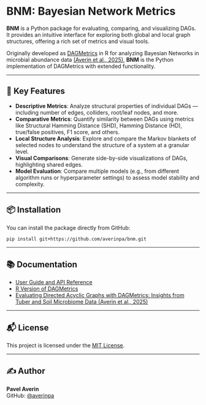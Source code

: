 # BNM: Bayesian Network Metrics

**BNM** is a Python package for evaluating, comparing, and visualizing DAGs. It provides an intuitive interface for exploring both global and local graph structures, offering a rich set of metrics and visual tools. 

Originally developed as [DAGMetrics](https://github.com/averinpa/DAGMetrics) in R for analyzing Bayesian Networks in microbial abundance data [(Averin et al., 2025)](https://doi.org/10.3390/agronomy15040987), **BNM** is the Python implementation of DAGMetrics with extended functionality.


---
## 🚀 Key Features

- **Descriptive Metrics**: Analyze structural properties of individual DAGs — including number of edges, colliders, root/leaf nodes, and more.
- **Comparative Metrics**: Quantify similarity between DAGs using metrics like Structural Hamming Distance (SHD), Hamming Distance (HD), true/false positives, F1 score, and others.
- **Local Structure Analysis**: Explore and compare the Markov blankets of selected nodes to understand the structure of a system at a granular level.
- **Visual Comparisons**: Generate side-by-side visualizations of DAGs, highlighting shared edges.
- **Model Evaluation**: Compare multiple models (e.g., from different algorithm runs or hyperparameter settings) to assess model stability and complexity.

---

## 📦 Installation

You can install the package directly from GitHub:

```bash
pip install git+https://github.com/averinpa/bnm.git
```

---

## 📚 Documentation

- [User Guide and API Reference](https://github.com/averinpa/bnm/blob/main/docs/index.md)
- [R Version of DAGMetrics](https://github.com/averinpa/DAGMetrics)
- [Evaluating Directed Acyclic Graphs with DAGMetrics: Insights from Tuber and Soil Microbiome Data (Averin et al., 2025)](https://doi.org/10.3390/agronomy15040987)

---

## 📬 License

This project is licensed under the [MIT License](LICENSE).

---

## ✍️ Author

**Pavel Averin**  
GitHub: [@averinpa](https://github.com/averinpa)

